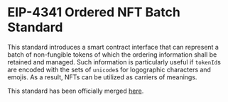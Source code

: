 # EIP-4341 Ordered NFT Batch Standard
This standard introduces a smart contract interface that can represent a batch
of non-fungible tokens of which the ordering information shall be retained and
managed. Such information is particularly useful if `tokenId`s are encoded with
the sets of `unicode`s for logographic characters and emojis. As a result, NFTs
can be utilized as carriers of meanings.

This standard has been officially merged [here](https://eips.ethereum.org/EIPS/eip-4341).
